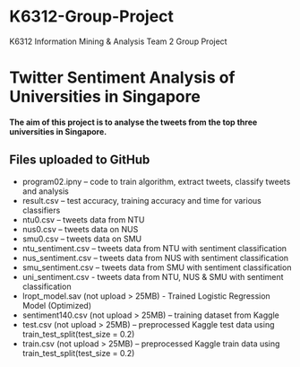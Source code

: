 # K6312-Group-Project
K6312 Information Mining &amp; Analysis Team 2 Group Project
# Twitter Sentiment Analysis of Universities in Singapore
#### The aim of this project is to analyse the tweets from the top three universities in Singapore.
## Files uploaded to GitHub
- program02.ipny – code to train algorithm, extract tweets, classify tweets and analysis
- result.csv – test accuracy, training accuracy and time for various classifiers
- ntu0.csv – tweets data from NTU
- nus0.csv – tweets data on NUS
- smu0.csv – tweets data on SMU
- ntu_sentiment.csv – tweets data from NTU with sentiment classification
- nus_sentiment.csv – tweets data from NUS with sentiment classification
- smu_sentiment.csv – tweets data from SMU with sentiment classification
- uni_sentiment.csv - tweets data from NTU, NUS & SMU with sentiment classification
- lropt_model.sav (not upload > 25MB) - Trained Logistic Regression Model (Optimized)
- sentiment140.csv (not upload > 25MB) – training dataset from Kaggle
- test.csv (not upload > 25MB) – preprocessed Kaggle test data using train_test_split(test_size = 0.2)
- train.csv (not upload > 25MB) – preprocessed Kaggle train data using train_test_split(test_size = 0.2)

